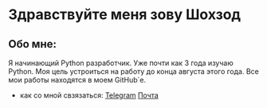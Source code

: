 # Здравствуйте меня зову Шохзод
## Обо мне:
Я начинающий Python разработчик. Уже почти как 3 года изучаю Python. Моя цель устроиться на работу до конца августа этого года. Все мои работы находятся в моем GitHub`е.

- как со мной свзязаться: [Telegram](https://t.me/+79966636043) [Почта](shahzodergashev2555@gmail.com)
